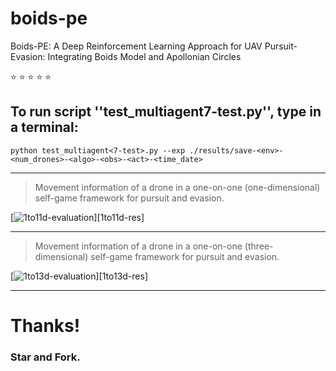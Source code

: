 # boids-pe
Boids-PE: A Deep Reinforcement Learning Approach for UAV Pursuit-Evasion: Integrating Boids Model and Apollonian Circles

:star: :star: :star: :star: :star:

## To run  script ''test_multiagent7-test.py'', type in a terminal:
```python test_multiagent<7-test>.py --exp ./results/save-<env>-<num_drones>-<algo>-<obs>-<act>-<time_date>```

***
> Movement information of a drone in a one-on-one (one-dimensional) self-game framework for pursuit and evasion.

[![](/imgs/1to1-1D-results.png "1to11d-evaluation")][1to11d-res]

***

> Movement information of a drone in a one-on-one (three-dimensional) self-game framework for pursuit and evasion.

[![](/imgs/1to1-3D-results.png "1to13d-evaluation")][1to13d-res]

***

# Thanks!

### Star and Fork. 